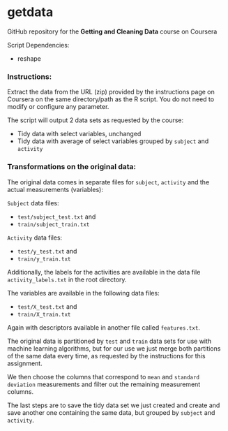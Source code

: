 getdata
=======

GitHub repository for the **Getting and Cleaning Data** course on Coursera

Script Dependencies:
- reshape

### Instructions:

Extract the data from the URL (zip) provided by the instructions page on Coursera on the same directory/path as the R script. You do not need to modify or configure any parameter.

The script will output 2 data sets as requested by the course:
- Tidy data with select variables, unchanged
- Tidy data with average of select variables grouped by `subject` and `activity`

### Transformations on the original data:

The original data comes in separate files for `subject`, `activity` and the actual measurements (variables):

`Subject` data files:
- `test/subject_test.txt` and
- `train/subject_train.txt`

`Activity` data files:
- `test/y_test.txt` and
- `train/y_train.txt`

Additionally, the labels for the activities are available in the data file `activity_labels.txt` in the root directory.

The variables are available in the following data files:
- `test/X_test.txt` and
- `train/X_train.txt`

Again with descriptors available in another file called `features.txt`.

The original data is partitioned by `test` and `train` data sets for use with machine learning algorithms, but for our use we just merge both partitions of the same data every time, as requested by the instructions for this assignment.

We then choose the columns that correspond to `mean` and `standard deviation` measurements and filter out the remaining measurement columns.

The last steps are to save the tidy data set we just created and create and save another one containing the same data, but grouped by `subject` and `activity`.
